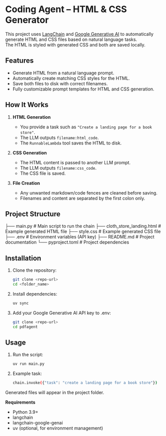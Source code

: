 # Coding Agent – HTML & CSS Generator

This project uses [LangChain](https://www.langchain.com/) and [Google Generative AI](https://ai.google/) to automatically generate HTML and CSS files based on natural language tasks.  
The HTML is styled with generated CSS and both are saved locally.

## Features
- Generate HTML from a natural language prompt.
- Automatically create matching CSS styles for the HTML.
- Save both files to disk with correct filenames.
- Fully customizable prompt templates for HTML and CSS generation.

## How It Works
1. **HTML Generation**  
   - You provide a task such as `"Create a landing page for a book store"`.  
   - The LLM outputs `filename:html_code`.
   - The `RunnableLambda` tool saves the HTML to disk.

2. **CSS Generation**  
   - The HTML content is passed to another LLM prompt.  
   - The LLM outputs `filename:css_code`.
   - The CSS file is saved.

3. **File Creation**  
   - Any unwanted markdown/code fences are cleaned before saving.
   - Filenames and content are separated by the first colon only.

## Project Structure

├── main.py # Main script to run the chain
├── cloth_store_landing.html # Example generated HTML file
├── style.css # Example generated CSS file
├── .env # Environment variables (API key)
├── README.md # Project documentation
└── pyproject.toml # Project dependencies


## Installation
1. Clone the repository:
   ```bash
   git clone <repo-url>
   cd <folder_name>
2. Install dependencies:
   ```bash
   uv sync
3. Add your Google Generative AI API key to .env:
   ```bash
   git clone <repo-url>
   cd pdfagent

## Usage
1. Run the script:
   ```bash
   uv run main.py
2. Example task:
   ```bash
   chain.invoke({"task": "create a landing page for a book store"})

Generated files will appear in the project folder.

**Requirements**
 - Python 3.9+
 - langchain
 - langchain-google-genai
 - uv (optional, for environment management)
